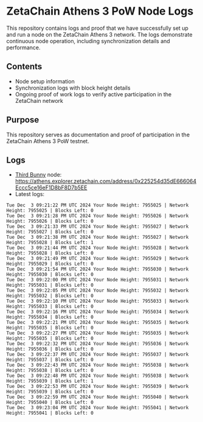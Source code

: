 # ZetaChain Athens 3 PoW Node Logs
This repository contains logs and proof that we have successfully set up and run a node on the ZetaChain Athens 3 network. The logs demonstrate continuous node operation, including synchronization details and performance.

## Contents
- Node setup information
- Synchronization logs with block height details
- Ongoing proof of work logs to verify active participation in the ZetaChain network

## Purpose
This repository serves as documentation and proof of participation in the ZetaChain Athens 3 PoW testnet.

## Logs

- [Third Bunny](https://thirdbunny.xyz/) node: https://athens.explorer.zetachain.com/address/0x225254d35dE666064Eccc5ce16eF1D8bF8D7b5EE
- Latest logs:
```
Tue Dec  3 09:21:22 PM UTC 2024 Your Node Height: 7955025 | Network Height: 7955025 | Blocks Left: 0
Tue Dec  3 09:21:28 PM UTC 2024 Your Node Height: 7955026 | Network Height: 7955026 | Blocks Left: 0
Tue Dec  3 09:21:33 PM UTC 2024 Your Node Height: 7955027 | Network Height: 7955027 | Blocks Left: 0
Tue Dec  3 09:21:38 PM UTC 2024 Your Node Height: 7955027 | Network Height: 7955028 | Blocks Left: 1
Tue Dec  3 09:21:44 PM UTC 2024 Your Node Height: 7955028 | Network Height: 7955028 | Blocks Left: 0
Tue Dec  3 09:21:49 PM UTC 2024 Your Node Height: 7955029 | Network Height: 7955029 | Blocks Left: 0
Tue Dec  3 09:21:54 PM UTC 2024 Your Node Height: 7955030 | Network Height: 7955030 | Blocks Left: 0
Tue Dec  3 09:22:00 PM UTC 2024 Your Node Height: 7955031 | Network Height: 7955031 | Blocks Left: 0
Tue Dec  3 09:22:05 PM UTC 2024 Your Node Height: 7955032 | Network Height: 7955032 | Blocks Left: 0
Tue Dec  3 09:22:10 PM UTC 2024 Your Node Height: 7955033 | Network Height: 7955033 | Blocks Left: 0
Tue Dec  3 09:22:16 PM UTC 2024 Your Node Height: 7955034 | Network Height: 7955034 | Blocks Left: 0
Tue Dec  3 09:22:21 PM UTC 2024 Your Node Height: 7955035 | Network Height: 7955035 | Blocks Left: 0
Tue Dec  3 09:22:27 PM UTC 2024 Your Node Height: 7955035 | Network Height: 7955035 | Blocks Left: 0
Tue Dec  3 09:22:32 PM UTC 2024 Your Node Height: 7955036 | Network Height: 7955036 | Blocks Left: 0
Tue Dec  3 09:22:37 PM UTC 2024 Your Node Height: 7955037 | Network Height: 7955037 | Blocks Left: 0
Tue Dec  3 09:22:43 PM UTC 2024 Your Node Height: 7955038 | Network Height: 7955038 | Blocks Left: 0
Tue Dec  3 09:22:48 PM UTC 2024 Your Node Height: 7955038 | Network Height: 7955039 | Blocks Left: 1
Tue Dec  3 09:22:53 PM UTC 2024 Your Node Height: 7955039 | Network Height: 7955039 | Blocks Left: 0
Tue Dec  3 09:22:59 PM UTC 2024 Your Node Height: 7955040 | Network Height: 7955040 | Blocks Left: 0
Tue Dec  3 09:23:04 PM UTC 2024 Your Node Height: 7955041 | Network Height: 7955041 | Blocks Left: 0
```
